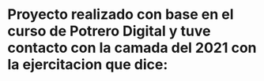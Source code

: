 # Proyecto realizado con base en el curso de Potrero Digital y tuve contacto con la camada del 2021 con la ejercitacion que dice:

